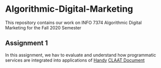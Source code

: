 # Algorithmic-Digital-Marketing
This repository contains our work on INFO 7374 Algorithmic Digital Marketing for the Fall 2020 Semester

## Assignment 1
In this assignment, we hav to evaluate and understand how programmatic services are integrated into applications of [Handy](http://www.handy.com)
[CLAAT Document](https://codelabs-preview.appspot.com/?file_id=1m1LhsqEOhRT5dGcXqju5jt7shqqyglKf94Ua2u5EpPY#0)
